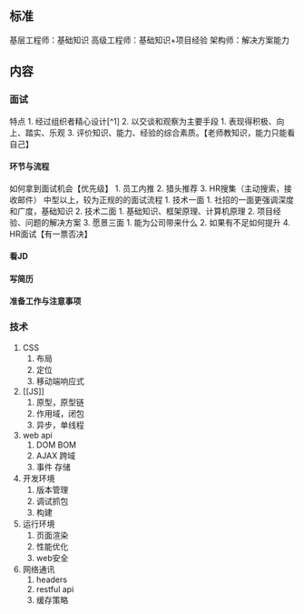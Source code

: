 ## 标准
基层工程师：基础知识
高级工程师：基础知识+项目经验
架构师：解决方案能力
## 内容
### 面试
特点
	1. 经过组织者精心设计[^1] 
	2. 以交谈和观察为主要手段
		1. 表现得积极、向上、踏实、乐观
	3. 评价知识、能力、经验的综合素质。【老师教知识，能力只能看自己】
#### 环节与流程
如何拿到面试机会【优先级】
	1. 员工内推
	2. 猎头推荐
	3. HR搜集（主动搜索，接收邮件）
中型以上，较为正规的的面试流程
	1. 技术一面
		1. 社招的一面更强调深度和广度，基础知识
	2. 技术二面
		1. 基础知识、框架原理、计算机原理
		2. 项目经验、问题的解决方案
	3. 愿景三面
		1. 能为公司带来什么
		2. 如果有不足如何提升
	4. HR面试【有一票否决】
#### 看JD
#### 写简历
#### 准备工作与注意事项

### 技术
1. CSS
	1. 布局
	2. 定位
	3. 移动端响应式
2. [[JS]] 
	1. 原型，原型链
	2. 作用域，闭包
	3. 异步，单线程
3. web api
	1. DOM BOM
	2. AJAX 跨域
	3. 事件 存储
4. 开发环境
	1. 版本管理
	2. 调试抓包
	3. 构建
5. 运行环境
	1. 页面渲染
	2. 性能优化
	3. web安全
6. 网络通讯
	1. headers
	2. restful api
	3. 缓存策略